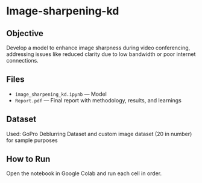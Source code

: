 # Image-sharpening-kd

## Objective
Develop a model to enhance image sharpness during video conferencing, addressing issues 
like reduced clarity due to low bandwidth or poor internet connections.

## Files
- `image_sharpening_kd.ipynb` — Model 
- `Report.pdf` — Final report with methodology, results, and learnings

## Dataset
Used: GoPro Deblurring Dataset and custom image dataset (20 in number) for sample purposes

## How to Run
Open the notebook in Google Colab  and run each cell in order.
